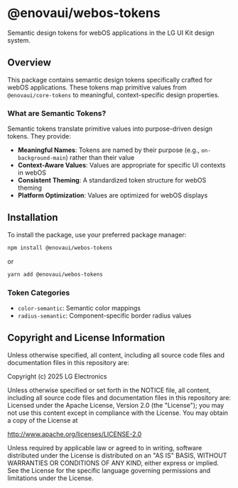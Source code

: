 # @enovaui/webos-tokens

Semantic design tokens for webOS applications in the LG UI Kit design system.

## Overview

This package contains semantic design tokens specifically crafted for webOS applications. These tokens map primitive values from `@enovaui/core-tokens` to meaningful, context-specific design properties.

### What are Semantic Tokens?

Semantic tokens translate primitive values into purpose-driven design tokens. They provide:

* **Meaningful Names**: Tokens are named by their purpose (e.g., `on-background-main`) rather than their value
* **Context-Aware Values**: Values are appropriate for specific UI contexts in webOS
* **Consistent Theming**: A standardized token structure for webOS theming
* **Platform Optimization**: Values are optimized for webOS displays

## Installation

To install the package, use your preferred package manager:

```bash
npm install @enovaui/webos-tokens
```

or

```bash
yarn add @enovaui/webos-tokens
```

### Token Categories

* `color-semantic`: Semantic color mappings
* `radius-semantic`: Component-specific border radius values

## Copyright and License Information

Unless otherwise specified, all content, including all source code files and
documentation files in this repository are:

Copyright (c) 2025 LG Electronics

Unless otherwise specified or set forth in the NOTICE file, all content,
including all source code files and documentation files in this repository are:
Licensed under the Apache License, Version 2.0 (the "License");
you may not use this content except in compliance with the License.
You may obtain a copy of the License at

http://www.apache.org/licenses/LICENSE-2.0

Unless required by applicable law or agreed to in writing, software
distributed under the License is distributed on an "AS IS" BASIS,
WITHOUT WARRANTIES OR CONDITIONS OF ANY KIND, either express or implied.
See the License for the specific language governing permissions and
limitations under the License.
